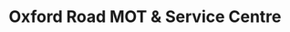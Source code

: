---
title: "Oxford Road MOT & Service Centre"
url: /clacton-on-sea/oxford-road-mot-and-service-centre/
shop: car repair
---
